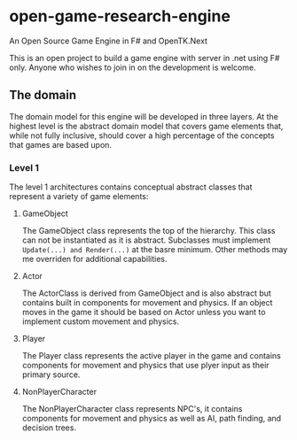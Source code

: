 # open-game-research-engine
An Open Source Game Engine in F# and OpenTK.Next

This is an open project to build a game engine with server in .net using F# only.  Anyone who wishes to join in on the development is welcome.

## The domain

The domain model for this engine will be developed in three layers.  At the highest level is the abstract domain model that covers game elements that, while not fully inclusive, should cover a high percentage of the concepts that games are based upon.

### Level 1

The level 1 architectures contains conceptual abstract classes that represent a variety of game elements:

1. GameObject

   The GameObject class represents the top of the hierarchy.  This class can not be instantiated as it is abstract.
   Subclasses must implement `Update(...) and Render(...)` at the basre minimum.  Other methods may me overriden
   for additional capabilities.
   
2. Actor

   The ActorClass is derived from GameObject and is also abstract but contains built in components for movement and physics.
   If an object moves in the game it should be based on Actor unless you want to implement custom movement and physics.
   
3. Player

   The Player class represents the active player in the game and contains components for movement and physics that use
   plyer input as their primary source.
   
4. NonPlayerCharacter

   The NonPlayerCharacter class represents NPC's, it contains components for movement and physics as well as AI, path finding,
   and decision trees.
   
   
